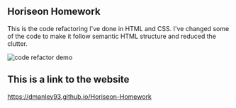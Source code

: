 ## Horiseon Homework
This is the code refactoring I've done in HTML and CSS. I've changed some of the code to make it follow semantic HTML structure and reduced the clutter.

![code refactor demo](https://818group.com/wp-content/uploads/2018/01/Young-man-discussing-market-research-with-colleagues-507959212_3869x2579.jpg.png)

## This is a link to the website
https://dmanley93.github.io/Horiseon-Homework
